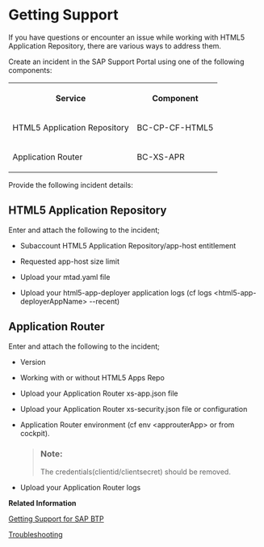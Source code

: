 <!-- loio9220a2fd35d84c888c0ae870ca62bfb7 -->

# Getting Support

If you have questions or encounter an issue while working with HTML5 Application Repository, there are various ways to address them.

Create an incident in the SAP Support Portal using one of the following components:


<table>
<tr>
<th valign="top">

Service



</th>
<th valign="top">

Component



</th>
</tr>
<tr>
<td valign="top">

HTML5 Application Repository



</td>
<td valign="top">

BC-CP-CF-HTML5



</td>
</tr>
<tr>
<td valign="top">

Application Router



</td>
<td valign="top">

BC-XS-APR



</td>
</tr>
</table>

Provide the following incident details:



<a name="loio9220a2fd35d84c888c0ae870ca62bfb7__section_bsb_mdf_33b"/>

## HTML5 Application Repository

Enter and attach the following to the incident;

-   Subaccount HTML5 Application Repository/app-host entitlement

-   Requested app-host size limit

-   Upload your mtad.yaml file

-   Upload your html5-app-deployer application logs \(cf logs <html5-app-deployerAppName\> --recent\)




<a name="loio9220a2fd35d84c888c0ae870ca62bfb7__section_bkh_xcf_33b"/>

## Application Router

Enter and attach the following to the incident;

-   Version

-   Working with or without HTML5 Apps Repo

-   Upload your Application Router xs-app.json file

-   Upload your Application Router xs-security.json file or configuration

-   Application Router environment \(cf env <approuterApp\> or from cockpit\).

    > ### Note:  
    > The credentials\(clientid/clientsecret\) should be removed.

-   Upload your Application Router logs


**Related Information**  


[Getting Support for SAP BTP](../70-getting-support/getting-support-5dd7398.md "Use SAP Community, get guided answers, or explore SAP Support Portal.")

[Troubleshooting](troubleshooting-ae1d53e.md "A troubleshooting guide for HTML5 application repository.")

